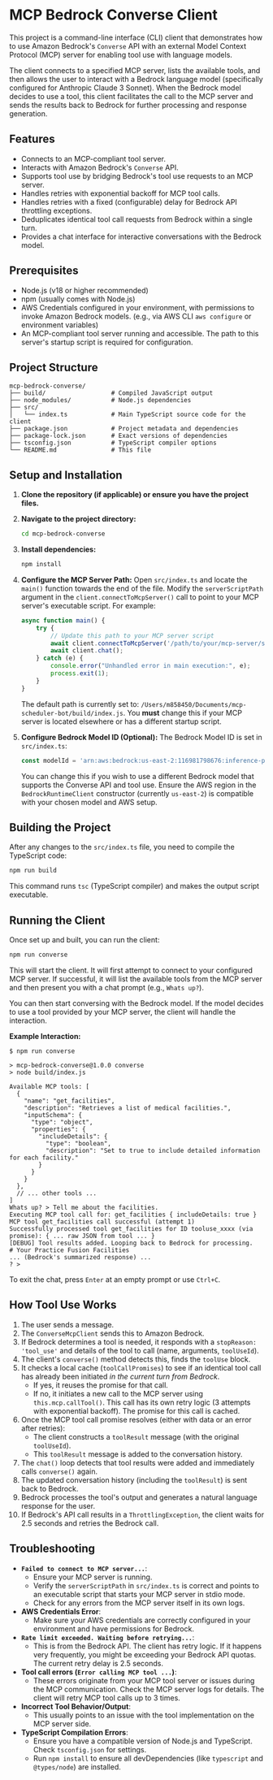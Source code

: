 # MCP Bedrock Converse Client

This project is a command-line interface (CLI) client that demonstrates how to use Amazon Bedrock's `Converse` API with an external Model Context Protocol (MCP) server for enabling tool use with language models.

The client connects to a specified MCP server, lists the available tools, and then allows the user to interact with a Bedrock language model (specifically configured for Anthropic Claude 3 Sonnet). When the Bedrock model decides to use a tool, this client facilitates the call to the MCP server and sends the results back to Bedrock for further processing and response generation.

## Features

-   Connects to an MCP-compliant tool server.
-   Interacts with Amazon Bedrock's `Converse` API.
-   Supports tool use by bridging Bedrock's tool use requests to an MCP server.
-   Handles retries with exponential backoff for MCP tool calls.
-   Handles retries with a fixed (configurable) delay for Bedrock API throttling exceptions.
-   Deduplicates identical tool call requests from Bedrock within a single turn.
-   Provides a chat interface for interactive conversations with the Bedrock model.

## Prerequisites

-   Node.js (v18 or higher recommended)
-   npm (usually comes with Node.js)
-   AWS Credentials configured in your environment, with permissions to invoke Amazon Bedrock models.
    (e.g., via AWS CLI `aws configure` or environment variables)
-   An MCP-compliant tool server running and accessible. The path to this server's startup script is required for configuration.

## Project Structure

```
mcp-bedrock-converse/
├── build/                  # Compiled JavaScript output
├── node_modules/           # Node.js dependencies
├── src/
│   └── index.ts            # Main TypeScript source code for the client
├── package.json            # Project metadata and dependencies
├── package-lock.json       # Exact versions of dependencies
├── tsconfig.json           # TypeScript compiler options
└── README.md               # This file
```

## Setup and Installation

1.  **Clone the repository (if applicable) or ensure you have the project files.**
2.  **Navigate to the project directory:**
    ```bash
    cd mcp-bedrock-converse
    ```
3.  **Install dependencies:**
    ```bash
    npm install
    ```
4.  **Configure the MCP Server Path:**
    Open `src/index.ts` and locate the `main()` function towards the end of the file.
    Modify the `serverScriptPath` argument in the `client.connectToMcpServer()` call to point to your MCP server's executable script. For example:

    ```typescript
    async function main() {
        try {
            // Update this path to your MCP server script
            await client.connectToMcpServer('/path/to/your/mcp-server/script.js'); 
            await client.chat();
        } catch (e) {
            console.error("Unhandled error in main execution:", e);
            process.exit(1);
        }
    }
    ```
    The default path is currently set to: `/Users/m858450/Documents/mcp-scheduler-bot/build/index.js`. You **must** change this if your MCP server is located elsewhere or has a different startup script.

5.  **Configure Bedrock Model ID (Optional):**
    The Bedrock Model ID is set in `src/index.ts`:
    ```typescript
    const modelId = 'arn:aws:bedrock:us-east-2:116981798676:inference-profile/us.anthropic.claude-3-7-sonnet-20250219-v1:0'
    ```
    You can change this if you wish to use a different Bedrock model that supports the Converse API and tool use. Ensure the AWS region in the `BedrockRuntimeClient` constructor (currently `us-east-2`) is compatible with your chosen model and AWS setup.

## Building the Project

After any changes to the `src/index.ts` file, you need to compile the TypeScript code:

```bash
npm run build
```
This command runs `tsc` (TypeScript compiler) and makes the output script executable.

## Running the Client

Once set up and built, you can run the client:

```bash
npm run converse
```
This will start the client. It will first attempt to connect to your configured MCP server. If successful, it will list the available tools from the MCP server and then present you with a chat prompt (e.g., `Whats up?`).

You can then start conversing with the Bedrock model. If the model decides to use a tool provided by your MCP server, the client will handle the interaction.

**Example Interaction:**

```
$ npm run converse

> mcp-bedrock-converse@1.0.0 converse
> node build/index.js

Available MCP tools: [
  {
    "name": "get_facilities",
    "description": "Retrieves a list of medical facilities.",
    "inputSchema": {
      "type": "object",
      "properties": {
        "includeDetails": {
          "type": "boolean",
          "description": "Set to true to include detailed information for each facility."
        }
      }
    }
  },
  // ... other tools ...
]
Whats up? > Tell me about the facilities.
Executing MCP tool call for: get_facilities { includeDetails: true }
MCP tool get_facilities call successful (attempt 1)
Successfully processed tool get_facilities for ID tooluse_xxxx (via promise): { ... raw JSON from tool ... }
[DEBUG] Tool results added. Looping back to Bedrock for processing.
# Your Practice Fusion Facilities
... (Bedrock's summarized response) ...
? > 
```

To exit the chat, press `Enter` at an empty prompt or use `Ctrl+C`.

## How Tool Use Works

1.  The user sends a message.
2.  The `ConverseMcpClient` sends this to Amazon Bedrock.
3.  If Bedrock determines a tool is needed, it responds with a `stopReason: 'tool_use'` and details of the tool to call (name, arguments, `toolUseId`).
4.  The client's `converse()` method detects this, finds the `toolUse` block.
5.  It checks a local cache (`toolCallPromises`) to see if an identical tool call has already been initiated *in the current turn from Bedrock*.
    -   If yes, it reuses the promise for that call.
    -   If no, it initiates a new call to the MCP server using `this.mcp.callTool()`. This call has its own retry logic (3 attempts with exponential backoff). The promise for this call is cached.
6.  Once the MCP tool call promise resolves (either with data or an error after retries):
    -   The client constructs a `toolResult` message (with the original `toolUseId`).
    -   This `toolResult` message is added to the conversation history.
7.  The `chat()` loop detects that tool results were added and immediately calls `converse()` again.
8.  The updated conversation history (including the `toolResult`) is sent back to Bedrock.
9.  Bedrock processes the tool's output and generates a natural language response for the user.
10. If Bedrock's API call results in a `ThrottlingException`, the client waits for 2.5 seconds and retries the Bedrock call.

## Troubleshooting

-   **`Failed to connect to MCP server...`**:
    -   Ensure your MCP server is running.
    -   Verify the `serverScriptPath` in `src/index.ts` is correct and points to an executable script that starts your MCP server in stdio mode.
    -   Check for any errors from the MCP server itself in its own logs.
-   **AWS Credentials Error**:
    -   Make sure your AWS credentials are correctly configured in your environment and have permissions for Bedrock.
-   **`Rate limit exceeded. Waiting before retrying...`**:
    -   This is from the Bedrock API. The client has retry logic. If it happens very frequently, you might be exceeding your Bedrock API quotas. The current retry delay is 2.5 seconds.
-   **Tool call errors (`Error calling MCP tool ...`)**:
    -   These errors originate from your MCP tool server or issues during the MCP communication. Check the MCP server logs for details. The client will retry MCP tool calls up to 3 times.
-   **Incorrect Tool Behavior/Output**:
    -   This usually points to an issue with the tool implementation on the MCP server side.
-   **TypeScript Compilation Errors**:
    -   Ensure you have a compatible version of Node.js and TypeScript. Check `tsconfig.json` for settings.
    -   Run `npm install` to ensure all devDependencies (like `typescript` and `@types/node`) are installed.
``` 